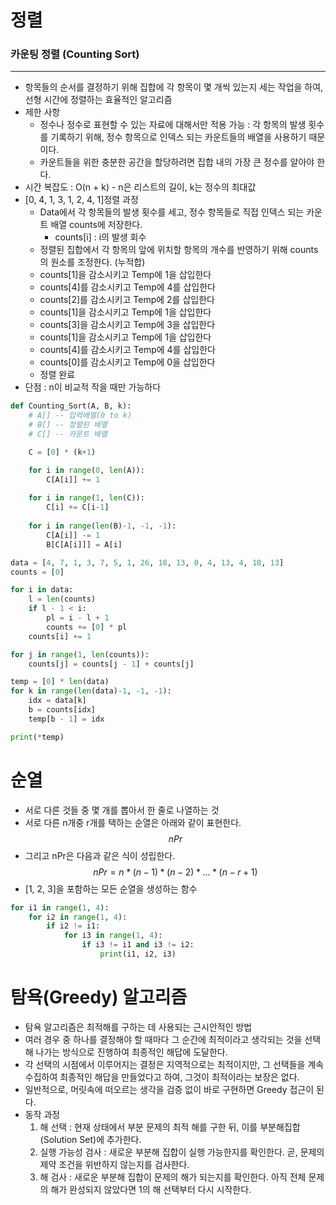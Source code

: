 # 정렬

### 카운팅 정렬 (Counting Sort)
---
- 항목들의 순서를 결정하기 위해 집합에 각 항목이 몇 개씩 있는지 세는 작업을 하여, 선형 시간에 정렬하는 효율적인 알고리즘
- 제한 사항
    - 정수나 정수로 표현할 수 있는 자료에 대해서만 적용 가능 : 각 항목의 발생 횟수를 기록하기 위해, 정수 항목으로 인덱스 되는 카운트들의 배열을 사용하기 때문이다.
    - 카운트들을 위한 충분한 공간을 할당하려면 집합 내의 가장 큰 정수를 알아야 한다.
- 시간 복잡도 : O(n + k)  - n은 리스트의 길이, k는 정수의 최대값
- [0, 4, 1, 3, 1, 2, 4, 1]정렬 과정
    - Data에서 각 항목들의 발생 횟수를 세고, 정수 항목들로 직접 인덱스 되는 카운트 배열 counts에 저장한다.
        - counts[i] : i의 발생 회수
    - 정렬된 집합에서 각 항목의 앞에 위치할 항목의 개수를 반영하기 위해 counts의 원소를 조정한다. (누적합)
    - counts[1]을 감소시키고 Temp에 1을 삽입한다
    - counts[4]를 감소시키고 Temp에 4를 삽입한다
    - counts[2]를 감소시키고 Temp에 2를 삽입한다
    - counts[1]을 감소시키고 Temp에 1을 삽입한다
    - counts[3]을 감소시키고 Temp에 3을 삽입한다
    - counts[1]을 감소시키고 Temp에 1을 삽입한다
    - counts[4]를 감소시키고 Temp에 4를 삽입한다
    - counts[0]를 감소시키고 Temp에 0을 삽입한다
    - 정렬 완료
- 단점 : n이 비교적 작을 때만 가능하다

```python
def Counting_Sort(A, B, k):
    # A[] -- 입력배열(0 to k)
    # B[] -- 정렬된 배열
    # C[] -- 카운트 배열

    C = [0] * (k+1)

    for i in range(0, len(A)):
        C[A[i]] += 1
    
    for i in range(1, len(C)):
        C[i] += C[i-1]
    
    for i in range(len(B)-1, -1, -1):
        C[A[i]] -= 1
        B[C[A[i]]] = A[i]
```
```python
data = [4, 7, 1, 3, 7, 5, 1, 26, 18, 13, 0, 4, 13, 4, 18, 13]
counts = [0]

for i in data:
    l = len(counts)
    if l - 1 < i:
        pl = i - l + 1
        counts += [0] * pl
    counts[i] += 1

for j in range(1, len(counts)):
    counts[j] = counts[j - 1] + counts[j]

temp = [0] * len(data)
for k in range(len(data)-1, -1, -1):
    idx = data[k]
    b = counts[idx]
    temp[b - 1] = idx

print(*temp)
```
# 순열
- 서로 다른 것들 중 몇 개를 뽑아서 한 줄로 나열하는 것
- 서로 다른 n개중 r개를 택하는 순열은 아래와 같이 표현한다.
$$nPr$$
- 그리고 nPr은 다음과 같은 식이 성립한다.
$$nPr = n * (n - 1) * (n - 2)* ...*(n - r + 1)$$
- [1, 2, 3]을 포함하는 모든 순열을 생성하는 함수
```python
for i1 in range(1, 4):
    for i2 in range(1, 4):
        if i2 != i1:
            for i3 in range(1, 4):
                if i3 != i1 and i3 != i2:
                    print(i1, i2, i3)
```
# 탐욕(Greedy) 알고리즘
- 탐욕 알고리즘은 최적해를 구하는 데 사용되는 근시안적인 방법
- 여러 경우 중 하나를 결정해야 할 때마다 그 순간에 최적이라고 생각되는 것을 선택해 나가는 방식으로 진행하여 최종적인 해답에 도달한다.
- 각 선택의 시점에서 이루어지는 결정은 지역적으로는 최적이지만, 그 선택들을 계속 수집하여 최종적인 해답을 만들었다고 하여, 그것이 최적이라는 보장은 없다.
- 일반적으로, 머릿속에 떠오르는 생각을 검증 없이 바로 구현하면 Greedy 접근이 된다.
- 동작 과정
    1. 해 선택 : 현재 상태에서 부분 문제의 최적 해를 구한 뒤, 이를 부분해집합(Solution Set)에 추가한다.
    2. 실행 가능성 검사 : 새로운 부분해 집합이 실행 가능한지를 확인한다. 곧, 문제의 제약 조건을 위반하지 않는지를 검사한다.
    3. 해 검사 : 새로운 부분해 집합이 문제의 해가 되는지를 확인한다. 아직 전체 문제의 해가 완성되지 않았다면 1의 해 선택부터 다시 시작한다.